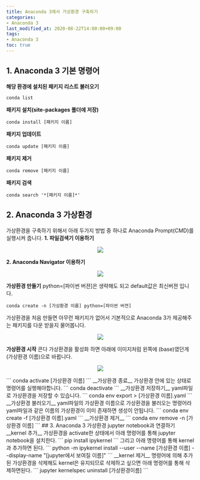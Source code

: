 ```yaml
---
title: Anaconda 3에서 가상환경 구축하기
categories:
- Anaconda 3
last_modified_at: 2020-08-22T14:00:00+09:00
tags:
- Anaconda 3
toc: true
---
```


## 1. Anaconda 3 기본 명령어
__해당 환경에 설치된 패키지 리스트 불러오기__
```
conda list
```
__패키지 설치(site-packages 폴더에 저장)__
```
conda install [패키지 이름]
```
__패키지 업데이트__
```
conda update [패키지 이름]
```
__패키지 제거__
```
conda remove [패키지 이름]
```
__패키지 검색__
```
conda search '*[패키지 이름]*'
```

## 2. Anaconda 3 가상환경
가상환경을 구축하기 위해서 아래 두가지 방법 중 하나로 Anaconda Prompt(CMD)를 실행시켜 줍니다.
__1. 파일검색기 이용하기__
<p align="center"><img src="https://user-images.githubusercontent.com/56510688/90956373-fe541b00-e4c0-11ea-9fc4-5e45232de6b5.png"></p>

__2. Anaconda Navigator 이용하기__
<p align="center"><img src="https://user-images.githubusercontent.com/56510688/90956374-00b67500-e4c1-11ea-8a05-19839bd9ec30.JPG"></p>

__가상환경 만들기__
python=[파이썬 버젼]은 생략해도 되고  default값은 최신버젼 입니다.
```
conda create -n [가상환경 이름] python=[파이썬 버젼]
```
가상환경을 처음 만들면 아무런 패키지가 없어서 기본적으로 Anaconda 3가 제공해주는 패키지를 다운 받을지 물어봅니다.
<p align="center"><img src="https://user-images.githubusercontent.com/56510688/90956712-fc3f8b80-e4c3-11ea-96e2-67cda6fd960f.JPG")></p>

__가상환경 시작__
콘다 가상환경을 활성화 하면 아래에 이미지처럼 왼쪽에 (base)였던게 (가상환경 이름)으로 바뀝니다.
<p align="center"><img src="https://user-images.githubusercontent.com/56510688/90956714-006ba900-e4c4-11ea-8b83-477b75936234.JPG"></p>
```
conda activate [가상환경 이름]
```
__가상환경 종료__
가상환경 안에 있는 상태로 명령어를 실행해야합니다.
```
conda deactivate
```
__가상환경 저장하기__
yaml파일로 가상환경을 저장할 수 있습니다.
```
conda env export > [가상환경 이름].yaml
```
__가상환경 불러오기__
yaml파일의 가상환경 이름으로 가상환경을 불러오는 명령어라 yaml파일과 같은 이름의 가상환경이 이미 존재하면 생성이 안됩니다.
```
conda env create -f [가상환경 이름].yaml
```
__가상환경 제거__
```
conda env remove -n [가상환경 이름]
```
## 3. Anaconda 3 가상환경 jupyter notebook과 연결하기
__kernel 추가__
가상환경을 activate한 상태에서 아래 명령어를 통해 jupyter notebook을 설치한다.
```
pip install ipykernel
```
그리고 아래 명령어를 통해 kernel과 추가하면 된다.
```
python -m ipykernel install --user --name [가상환경 이름] --display-name "[jupyter에서 보여질 이름]"
```
__kernel 제거__
명령어에 의해 추가된 가상환경을 삭제해도 kernel은 유지되므로 삭제하고 싶으면 아래 명령어를 통해 삭제하면된다.
```
jupyter kernelspec uninstall [가상환경이름]
```
